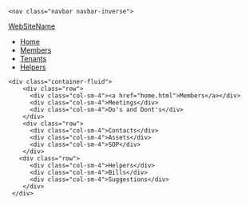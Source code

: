 
<html>
  <head>
    <link rel="stylesheet" href="https://maxcdn.bootstrapcdn.com/bootstrap/3.3.7/css/bootstrap.min.css">
  </head>
  <body>
    
    <nav class="navbar navbar-inverse">
  <div class="container-fluid">
    <div class="navbar-header">
      <a class="navbar-brand" href="#">WebSiteName</a>
    </div>
    <ul class="nav navbar-nav">
      <li class="active"><a href="#">Home</a></li>
      <li><a href="#">Members</a></li>
      <li><a href="#">Tenants</a></li>
      <li><a href="#">Helpers</a></li>
    </ul>
    </div>
  </nav>
  
    <div class="container-fluid">
        <div class="row">
          <div class="col-sm-4"><a href="home.html">Members</a></div>
          <div class="col-sm-4">Meetings</div>
          <div class="col-sm-4">Do's and Dont's</div>
        </div>
        <div class="row">
          <div class="col-sm-4">Contacts</div>
          <div class="col-sm-4">Assets</div>
          <div class="col-sm-4">SOP</div>
        </div>
       <div class="row">
          <div class="col-sm-4">Helpers</div>
          <div class="col-sm-4">Bills</div>
          <div class="col-sm-4">Suggestions</div>
        </div>
     </div>
  </body>
</html>

